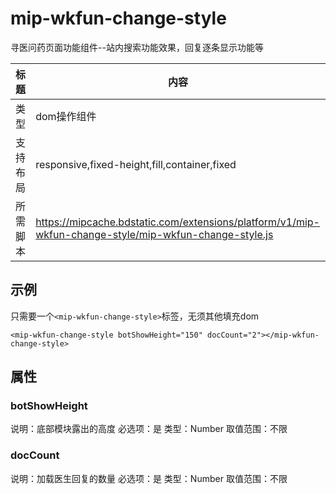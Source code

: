 # mip-wkfun-change-style

寻医问药页面功能组件--站内搜索功能效果，回复逐条显示功能等

标题|内容
----|----
类型|dom操作组件
支持布局|responsive,fixed-height,fill,container,fixed
所需脚本|https://mipcache.bdstatic.com/extensions/platform/v1/mip-wkfun-change-style/mip-wkfun-change-style.js

## 示例

只需要一个`<mip-wkfun-change-style>`标签，无须其他填充dom

```
<mip-wkfun-change-style botShowHeight="150" docCount="2"></mip-wkfun-change-style>
```

## 属性

### botShowHeight

说明：底部模块露出的高度
必选项：是
类型：Number
取值范围：不限

### docCount

说明：加载医生回复的数量
必选项：是
类型：Number
取值范围：不限
